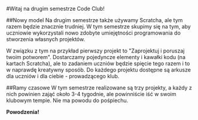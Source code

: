 #Witaj na drugim semestrze Code Club!

##Nowy model
Na drugim semestrze także używamy Scratcha, ale tym razem będzie znacznie trudniej. W tym semestrze skupimy się na tym, aby uczniowie wykorzystali nowo zdobyte umiejętności programowania do stworzenia własnych projektów.

W związku z tym na przykład pierwszy projekt to "Zaprojektuj i poruszaj twoim potworem". Dostarczamy pojedyncze elementy i kawałki kodu (na kartach Scratcha), ale to zadaniem uczniów będzie spięcie tego razem i to w naprawdę kreatywny sposób. Do każdego projektu dostępne są arkusze dla uczniów i dla ciebie - prowadzącego klub.

##Ramy czasowe
W tym semestrze realizowane są trzy projekty, a każdy z nich powinien zająć około 3-4 tygodnie, ale powinniście iść w swoim klubowym tempie. Nie ma powodu do pośpiechu.

__Powodzenia!__
